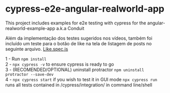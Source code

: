 # cypress-e2e-angular-realworld-app
This project includes examples for e2e testing with cypress for the angular-realworld-example-app a.k.a Conduit

Além da implementação dos testes sugeridos nos vídeos, também foi incluído um teste para o botão de like na tela de listagem de posts no seguinte arquivo.
[Like.spec.js](cypress/integration/like.spec.js)

1 - Run `npm install` </br>
2 - `npx cypress -v` to ensure cypress is ready to go </br>
3 - (RECOMENDED/OPTIONAL) uninstall protractor `npm uninstall protractor --save-dev` </br>
4 - `npx cypress start` if you wish to test it in GUI mode `npx cypress run` runs all tests contained in /cypress/integration/ in command line/shell </br>

